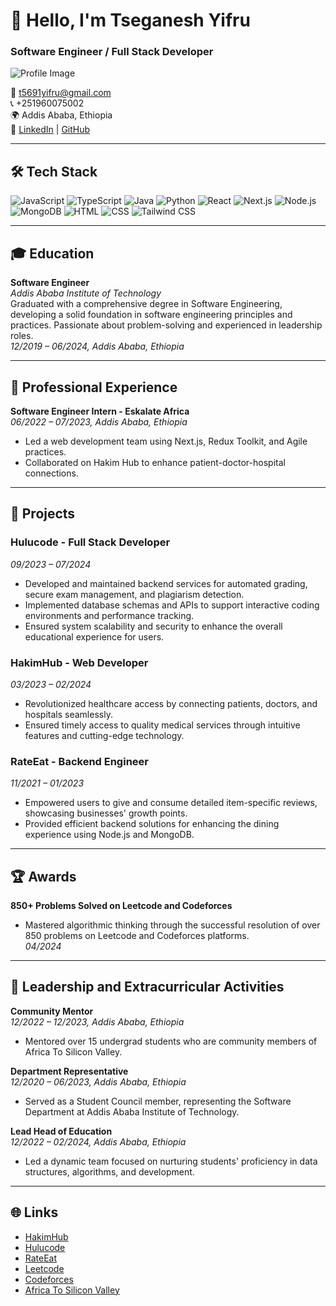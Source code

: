 # 👋 Hello, I'm Tseganesh Yifru

### Software Engineer / Full Stack Developer

![Profile Image](profile_picture_url)

📧 [t5691yifru@gmail.com](mailto:t5691yifru@gmail.com)  
📞 +251960075002  
🌍 Addis Ababa, Ethiopia  
🔗 [LinkedIn](your_linkedin_url) | [GitHub](your_github_url)

---

## 🛠️ Tech Stack

![JavaScript](https://img.shields.io/badge/-JavaScript-F7DF1E?logo=javascript&logoColor=black&style=flat-square)
![TypeScript](https://img.shields.io/badge/-TypeScript-3178C6?logo=typescript&logoColor=white&style=flat-square)
![Java](https://img.shields.io/badge/-Java-007396?logo=java&logoColor=white&style=flat-square)
![Python](https://img.shields.io/badge/-Python-3776AB?logo=python&logoColor=white&style=flat-square)
![React](https://img.shields.io/badge/-React-61DAFB?logo=react&logoColor=black&style=flat-square)
![Next.js](https://img.shields.io/badge/-Next.js-000000?logo=nextdotjs&logoColor=white&style=flat-square)
![Node.js](https://img.shields.io/badge/-Node.js-339933?logo=nodedotjs&logoColor=white&style=flat-square)
![MongoDB](https://img.shields.io/badge/-MongoDB-47A248?logo=mongodb&logoColor=white&style=flat-square)
![HTML](https://img.shields.io/badge/-HTML5-E34F26?logo=html5&logoColor=white&style=flat-square)
![CSS](https://img.shields.io/badge/-CSS3-1572B6?logo=css3&logoColor=white&style=flat-square)
![Tailwind CSS](https://img.shields.io/badge/-Tailwind%20CSS-38B2AC?logo=tailwind-css&logoColor=white&style=flat-square)

---

## 🎓 Education

**Software Engineer**  
*Addis Ababa Institute of Technology*  
Graduated with a comprehensive degree in Software Engineering, developing a solid foundation in software engineering principles and practices. Passionate about problem-solving and experienced in leadership roles.  
*12/2019 – 06/2024, Addis Ababa, Ethiopia*

---

## 💼 Professional Experience

**Software Engineer Intern - Eskalate Africa**  
*06/2022 – 07/2023, Addis Ababa, Ethiopia*  
- Led a web development team using Next.js, Redux Toolkit, and Agile practices.
- Collaborated on Hakim Hub to enhance patient-doctor-hospital connections.

---

## 📂 Projects

### Hulucode - Full Stack Developer  
*09/2023 – 07/2024*  
- Developed and maintained backend services for automated grading, secure exam management, and plagiarism detection.
- Implemented database schemas and APIs to support interactive coding environments and performance tracking.
- Ensured system scalability and security to enhance the overall educational experience for users.

### HakimHub - Web Developer  
*03/2023 – 02/2024*  
- Revolutionized healthcare access by connecting patients, doctors, and hospitals seamlessly.
- Ensured timely access to quality medical services through intuitive features and cutting-edge technology.

### RateEat - Backend Engineer  
*11/2021 – 01/2023*  
- Empowered users to give and consume detailed item-specific reviews, showcasing businesses' growth points.
- Provided efficient backend solutions for enhancing the dining experience using Node.js and MongoDB.

---

## 🏆 Awards

**850+ Problems Solved on Leetcode and Codeforces**  
- Mastered algorithmic thinking through the successful resolution of over 850 problems on Leetcode and Codeforces platforms.  
*04/2024*

---

## 🏅 Leadership and Extracurricular Activities

**Community Mentor**  
*12/2022 – 12/2023, Addis Ababa, Ethiopia*  
- Mentored over 15 undergrad students who are community members of Africa To Silicon Valley.

**Department Representative**  
*12/2020 – 06/2023, Addis Ababa, Ethiopia*  
- Served as a Student Council member, representing the Software Department at Addis Ababa Institute of Technology.

**Lead Head of Education**  
*12/2022 – 02/2024, Addis Ababa, Ethiopia*  
- Led a dynamic team focused on nurturing students' proficiency in data structures, algorithms, and development.

---

## 🌐 Links

- [HakimHub](https://github.com/Segnicho/hakimhub-web)
- [Hulucode](https://hulucode-sepia.vercel.app/)
- [RateEat](https://rateeat.app/)
- [Leetcode](https://leetcode.com/T5691/)
- [Codeforces](https://codeforces.com/profile/su_hija)
- [Africa To Silicon Valley](https://a2sv.org/)

